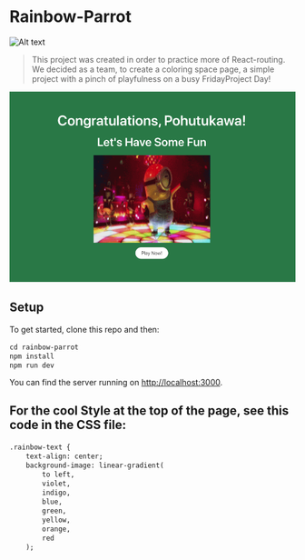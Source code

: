 # Rainbow-Parrot
![ Alt text](https://media.giphy.com/media/l3q2zVr6cu95nF6O4/giphy.gif)

>This project was created in order to practice more of React-routing. We decided as a team, to create a coloring space page, a simple project with a pinch of playfulness on a busy FridayProject Day!

![alt text](https://github.com/pohutukawa-2020/GLTE/blob/dff111da58a49a95b279b2ba6f3f9eaa83510dec/server/public/glte.jpeg)


## Setup

To get started, clone this repo and then:

```
cd rainbow-parrot
npm install
npm run dev
```

You can find the server running on [http://localhost:3000](http://localhost:3000).

## For the cool Style at the top of the page, see this code in the CSS file:
```
.rainbow-text {
	text-align: center;
	background-image: linear-gradient(
		to left,
		violet,
		indigo,
		blue,
		green,
		yellow,
		orange,
		red
	);
```
